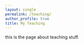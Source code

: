 ```yaml
---
layout: single
permalink: /teaching/
author_profile: true
title: My Teaching
---
```


<p>this is the page about teaching stuff.<p>
